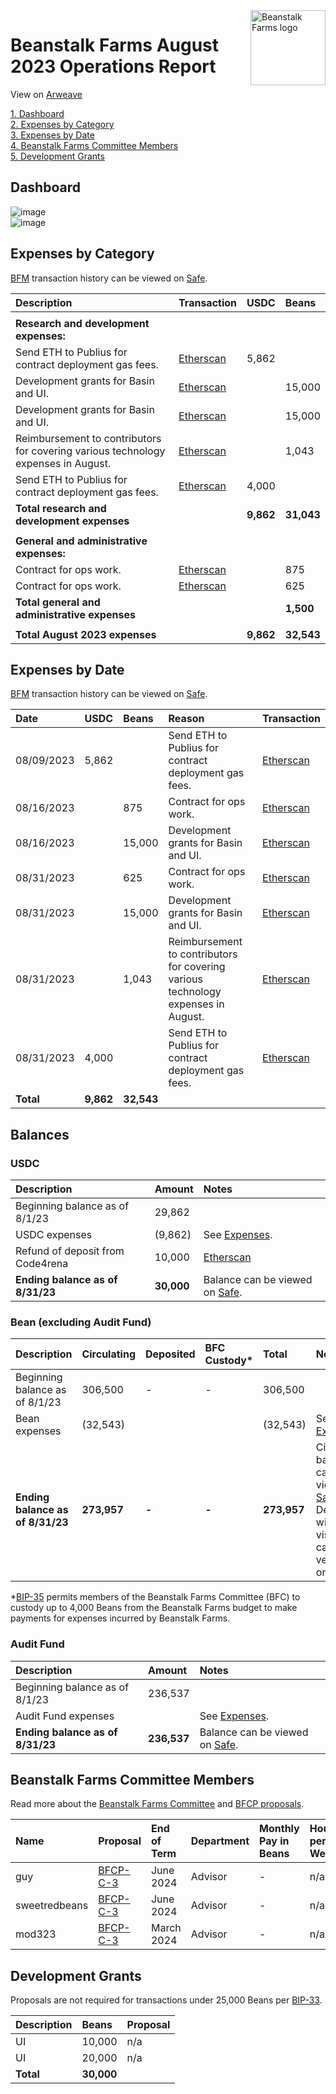 <img src="https://arweave.net/jT_5PRnlx5T4olxEPanXO9m6ur5ho341aY4cmp9YNuM" alt="Beanstalk Farms logo" align="right" width="120" />

# Beanstalk Farms August 2023 Operations Report

View on [Arweave](https://arweave.net/jxG281X3g0AWc7tO0SwvkWa5-R1y9Ip70j95d4LWr0Q)

[1. Dashboard](#dashboard)  
[2. Expenses by Category](#expenses-by-category)  
[3. Expenses by Date](#expenses-by-date)  
[4. Beanstalk Farms Committee Members](#beanstalk-farms-committee-members)  
[5. Development Grants](#development-grants)  

## Dashboard

![image](https://arweave.net/-F59xPaCRwNpxE8X4pXaC1oKJho2Md_cjvDIV2_350k)  
![image](https://arweave.net/FW3C3MHDGbmf2fPWc97wgOqPV2TY_Fggc7kLhtMt0AY)  

## Expenses by Category

[BFM](https://docs.bean.money/almanac/governance/beanstalk-farms/bfm-dashboard) transaction history can be viewed on [Safe](https://app.safe.global/eth:0x21DE18B6A8f78eDe6D16C50A167f6B222DC08DF7/transactions/history).

| Description                                                                       | Transaction                                                                                             | USDC      | Beans      |
|:----------------------------------------------------------------------------------|:--------------------------------------------------------------------------------------------------------|:----------|:-----------|
|                                                                                   |                                                                                                         |           |            |
| **Research and development expenses:**                                            |                                                                                                         |           |            |
| Send ETH to Publius for contract deployment gas fees.                             | [Etherscan](https://etherscan.io/tx/0x2bb3bb70d441b5bd5f934ebd5f091e6929b80e475df81ea10778fd5adf52276b) | 5,862     |            |
| Development grants for Basin and UI.                                              | [Etherscan](https://etherscan.io/tx/0x4ea755187b026f47457b50025a3f5cf25a9994a174aa7f24aeb6b2f1ba06acc8) |           | 15,000     |
| Development grants for Basin and UI.                                              | [Etherscan](https://etherscan.io/tx/0x29941f8918ddd71fc26d2af201e390a0593883793034a6eb8d6227abc879ae37) |           | 15,000     |
| Reimbursement to contributors for covering various technology expenses in August. | [Etherscan](https://etherscan.io/tx/0x29941f8918ddd71fc26d2af201e390a0593883793034a6eb8d6227abc879ae37) |           | 1,043      |
| Send ETH to Publius for contract deployment gas fees.                             | [Etherscan](https://etherscan.io/tx/0x29941f8918ddd71fc26d2af201e390a0593883793034a6eb8d6227abc879ae37) | 4,000     |            |
| **Total research and development expenses**                                       |                                                                                                         | **9,862** | **31,043** |
|                                                                                   |                                                                                                         |           |            |
| **General and administrative expenses:**                                          |                                                                                                         |           |            |
| Contract for ops work.                                                            | [Etherscan](https://etherscan.io/tx/0x4ea755187b026f47457b50025a3f5cf25a9994a174aa7f24aeb6b2f1ba06acc8) |           | 875        |
| Contract for ops work.                                                            | [Etherscan](https://etherscan.io/tx/0x29941f8918ddd71fc26d2af201e390a0593883793034a6eb8d6227abc879ae37) |           | 625        |
| **Total general and administrative expenses**                                     |                                                                                                         |           | **1,500**  |
|                                                                                   |                                                                                                         |           |            |
| **Total August 2023 expenses**                                                    |                                                                                                         | **9,862** | **32,543** |

## Expenses by Date

[BFM](https://docs.bean.money/almanac/governance/beanstalk-farms/bfm-dashboard) transaction history can be viewed on [Safe](https://app.safe.global/eth:0x21DE18B6A8f78eDe6D16C50A167f6B222DC08DF7/transactions/history).

| Date       | USDC      | Beans      | Reason                                                                            | Transaction                                                                                             |
|:-----------|:----------|:-----------|:----------------------------------------------------------------------------------|:--------------------------------------------------------------------------------------------------------|
| 08/09/2023 | 5,862     |            | Send ETH to Publius for contract deployment gas fees.                             | [Etherscan](https://etherscan.io/tx/0x2bb3bb70d441b5bd5f934ebd5f091e6929b80e475df81ea10778fd5adf52276b) |
| 08/16/2023 |           | 875        | Contract for ops work.                                                            | [Etherscan](https://etherscan.io/tx/0x4ea755187b026f47457b50025a3f5cf25a9994a174aa7f24aeb6b2f1ba06acc8) |
| 08/16/2023 |           | 15,000     | Development grants for Basin and UI.                                              | [Etherscan](https://etherscan.io/tx/0x4ea755187b026f47457b50025a3f5cf25a9994a174aa7f24aeb6b2f1ba06acc8) |
| 08/31/2023 |           | 625        | Contract for ops work.                                                            | [Etherscan](https://etherscan.io/tx/0x29941f8918ddd71fc26d2af201e390a0593883793034a6eb8d6227abc879ae37) |
| 08/31/2023 |           | 15,000     | Development grants for Basin and UI.                                              | [Etherscan](https://etherscan.io/tx/0x29941f8918ddd71fc26d2af201e390a0593883793034a6eb8d6227abc879ae37) |
| 08/31/2023 |           | 1,043      | Reimbursement to contributors for covering various technology expenses in August. | [Etherscan](https://etherscan.io/tx/0x29941f8918ddd71fc26d2af201e390a0593883793034a6eb8d6227abc879ae37) |
| 08/31/2023 | 4,000     |            | Send ETH to Publius for contract deployment gas fees.                             | [Etherscan](https://etherscan.io/tx/0x29941f8918ddd71fc26d2af201e390a0593883793034a6eb8d6227abc879ae37) |
| **Total**  | **9,862** | **32,543** |                                                                                   |                                                                                                         |

## Balances

### USDC

| Description                      | Amount     | Notes                                                                                                             |
|:---------------------------------|:-----------|:------------------------------------------------------------------------------------------------------------------|
| Beginning balance as of 8/1/23   | 29,862     |                                                                                                                   |
| USDC expenses                    | (9,862)    | See [Expenses](#expenses-by-category).                                                                            |
| Refund of deposit from Code4rena | 10,000     | [Etherscan](https://etherscan.io/tx/0xe211bfbb382b9323a023147f68202989a14c7e8366c627397006fe515ba9cb33)           |
| **Ending balance as of 8/31/23** | **30,000** | Balance can be viewed on [Safe](https://app.safe.global/eth:0x21DE18B6A8f78eDe6D16C50A167f6B222DC08DF7/balances). |

### Bean (excluding Audit Fund)

| Description                      | Circulating | Deposited | BFC Custody* | Total       | Notes                                                                                                                                                                                         |
|:---------------------------------|:------------|:----------|:-------------|:------------|:----------------------------------------------------------------------------------------------------------------------------------------------------------------------------------------------|
| Beginning balance as of 8/1/23   | 306,500     | -         | -            | 306,500     |                                                                                                                                                                                               |
| Bean expenses                    | (32,543)    |           |              | (32,543)    | See [Expenses](#expenses-by-category).                                                                                                                                                        |
| **Ending balance as of 8/31/23** | **273,957** | **-**     | **-**        | **273,957** | Circulating balance can be viewed on [Safe](https://app.safe.global/eth:0x21DE18B6A8f78eDe6D16C50A167f6B222DC08DF7/balances). Silo Deposits will not be visible but can be verified on-chain. |

*[BIP-35](https://arweave.net/6io_TThM36tFXmaM-AW52xygYKQ2oxUbGA8jydtanMc) permits members of the Beanstalk Farms Committee (BFC) to custody up to 4,000 Beans from the Beanstalk Farms budget to make payments for expenses incurred by Beanstalk Farms.

### Audit Fund

| Description                      | Amount      | Notes                                                                                                             |
|:---------------------------------|:------------|:------------------------------------------------------------------------------------------------------------------|
| Beginning balance as of 8/1/23   | 236,537     |                                                                                                                   |
| Audit Fund expenses              |             | See [Expenses](#expenses-by-category).                                                                            |
| **Ending balance as of 8/31/23** | **236,537** | Balance can be viewed on [Safe](https://app.safe.global/eth:0x21DE18B6A8f78eDe6D16C50A167f6B222DC08DF7/balances). |

## Beanstalk Farms Committee Members

Read more about the [Beanstalk Farms Committee](https://docs.bean.money/almanac/governance/beanstalk-farms#beanstalk-farms-committee) and [BFCP proposals](https://docs.bean.money/almanac/governance/proposals#bfcp).

| Name          | Proposal                                                                    | End of Term | Department | Monthly Pay in Beans | Hours per Week |
|:--------------|:----------------------------------------------------------------------------|:------------|:-----------|:---------------------|:---------------|
| guy           | [BFCP-C-3](https://arweave.net/jAKE7eYNIqJOGVsbG5xU8EZDQPKCCXIipFzJo02tMys) | June 2024   | Advisor    | -                    | n/a            |
| sweetredbeans | [BFCP-C-3](https://arweave.net/jAKE7eYNIqJOGVsbG5xU8EZDQPKCCXIipFzJo02tMys) | June 2024   | Advisor    | -                    | n/a            |
| mod323        | [BFCP-C-3](https://arweave.net/jAKE7eYNIqJOGVsbG5xU8EZDQPKCCXIipFzJo02tMys) | March 2024  | Advisor    | -                    | n/a            |

## Development Grants

Proposals are not required for transactions under 25,000 Beans per [BIP-33](https://arweave.net/-iklnExU_oJl3N2Lh0wnnGqeT8cTV0L6d6YOpbn2iKc#governance).

| Description | Beans      | Proposal |
|:------------|:-----------|:---------|
| UI          | 10,000     | n/a      |
| UI          | 20,000     | n/a      |
| **Total**   | **30,000** |          |
